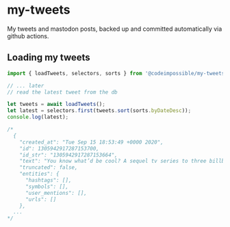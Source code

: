 # my-tweets
My tweets and mastodon posts, backed up and committed automatically via github actions.

## Loading my tweets

```js
import { loadTweets, selectors, sorts } from '@codeimpossible/my-tweets';

// ... later
// read the latest tweet from the db

let tweets = await loadTweets();
let latest = selectors.first(tweets.sort(sorts.byDateDesc));
console.log(latest);

/*
  {
    "created_at": "Tue Sep 15 18:53:49 +0000 2020",
    "id": 1305942917287153700,
    "id_str": "1305942917287153664",
    "text": "You know what’d be cool? A sequel tv series to three billboards outside ebbing missouri.",
    "truncated": false,
    "entities": {
      "hashtags": [],
      "symbols": [],
      "user_mentions": [],
      "urls": []
    },
  ...
*/

```
